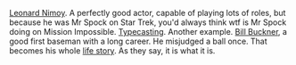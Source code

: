<a href="https://en.wikipedia.org/wiki/Leonard_Nimoy#Star_Trek">Leonard Nimoy</a>. A perfectly good actor, capable of playing lots of roles, but because he was Mr Spock on Star Trek, you'd always think wtf is Mr Spock doing on Mission Impossible. <a href="https://en.wikipedia.org/wiki/Typecasting">Typecasting</a>. Another example. <a href="https://en.wikipedia.org/wiki/Bill_Buckner#1986_World_Series">Bill Buckner</a>, a good first baseman with a long career. He misjudged a ball once. That becomes his whole <a href="https://www.youtube.com/watch?v=rpyJjecJnuI">life story</a>. As they say, it is what it is. 
